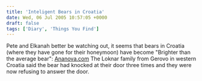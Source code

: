 ```yaml
---
title: 'Inteligent Bears in Croatia'
date: Wed, 06 Jul 2005 10:57:05 +0000
draft: false
tags: ['Diary', 'Things You Find']
---
```


Pete and Elkanah better be watching out, it seems that bears in Croatia (where they have gone for their honeymoon) have become "Brighter than the average bear": [Ananova.com](http://www.ananova.com/news/story/sm_1452932.html?menu=) The Loknar family from Gerovo in western Croatia said the bear had knocked at their door three times and they were now refusing to answer the door.